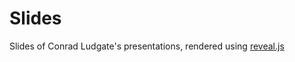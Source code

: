 # Slides

Slides of Conrad Ludgate's presentations, rendered using [reveal.js](https://revealjs.com/)
